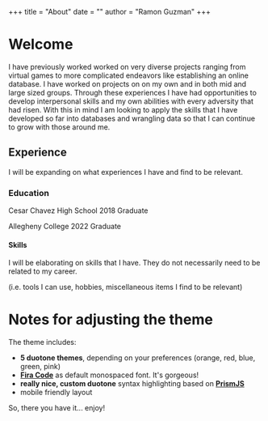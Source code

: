 +++
title = "About"
date = ""
author = "Ramon Guzman"
+++

# Welcome
I have previously worked worked on very diverse projects ranging from virtual games to more complicated endeavors like establishing an online database. I have worked on projects on on my own and in both mid and large sized groups. Through these experiences I have had opportunities to develop interpersonal skills and my own abilities with every adversity that had risen. With this in mind I am looking to apply the skills that I have developed so far into databases and wrangling data so that I can continue to grow with those around me.

## Experience

I will be expanding on what experiences I have and find to be relevant.


### Education

Cesar Chavez High School
2018 Graduate

Allegheny College
2022 Graduate

#### Skills

I will be elaborating on skills that I have. They do not necessarily need to be related to my career.

(i.e. tools I can use, hobbies, miscellaneous items I find to be relevant)


# Notes for adjusting the theme
The theme includes:

- **5 duotone themes**, depending on your preferences (orange, red, blue, green, pink)
- [**Fira Code**](https://github.com/tonsky/FiraCode) as default monospaced font. It's gorgeous!
- **really nice, custom duotone** syntax highlighting based on [**PrismJS**](https://prismjs.com)
- mobile friendly layout

So, there you have it... enjoy!
